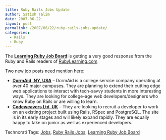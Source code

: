 ```yaml
---
title: Ruby Rails Jobs Update
author: Satish Talim
date: 2007-06-22
layout: post
permalink: /2007/06/22/ruby-rails-jobs-update/
categories:
  - Rails
  - Ruby
---
```

<div>
  <p>
    The <strong><a href="http://rubylearning.com/jobs/ruby_jobs.html" >Learning Ruby Job Board</a></strong> is getting a very good response from the Ruby and Rails readers of <a href="http://rubylearning.com/" >RubyLearning.com</a>.
  </p>
  
  <p>
    Two new job posts need mention here:
  </p>
  
  <ul>
    <li>
      <strong><a href="http://learningruby.jobcoin.com/jobs/show/27959-college-age-junior-developer-designer" >DormAid, NY, USA</a></strong> &#8211; DormAid is a college service company operating at over 40 major campuses. They are planning to extend their cutting edge web applications to interact with tech-savvy students in more interesting ways. They are looking for college-age web developers/designers who know Ruby on Rails or are willing to learn.
    </li>
    <li>
      <strong><a href="http://learningruby.jobcoin.com/jobs/show/28612-web-application-developer" >Codeweavers Ltd, UK</a></strong> &#8211; They are looking to recruit a developer to work on an existing project built using Rails, RSpec and PostgreSQL. The site is in its early stages and will likely expand rapidly. They are equally happy to take on junior as well as experienced developers.
    </li>
  </ul>
</div>

Technorati Tags: <a href="http://technorati.com/tag/Jobs" rel="tag">Jobs</a>, <a href="http://technorati.com/tag/Ruby+Rails+Jobs" rel="tag">Ruby Rails Jobs</a>, <a href="http://technorati.com/tag/Learning+Ruby+Job+Board" rel="tag">Learning Ruby Job Board</a>
